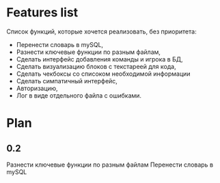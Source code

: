 # Features list

Список функций, которые хочется реализовать, без приоритета:
- Перенести словарь в mySQL,
- Разнести ключевые функции по разным файлам,
- Сделать интерфейс добавления команды и игрока в БД,
- Сделать визуализацию блоков с текстареей для кода,
- Сделать чекбоксы со списоком необходимой информации
- Сделать симпатичный интерфейс,
- Авторизацию,
- Лог в виде отдельного файла с ошибками.


# Plan

## 0.2

Разнести ключевые функции по разным файлам
Перенести словарь в mySQL